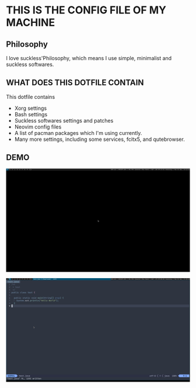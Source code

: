 # THIS IS THE CONFIG FILE OF MY MACHINE

## Philosophy
I love suckless'Philosophy, which means I use simple, minimalist and suckless softwares.

## WHAT DOES THIS DOTFILE CONTAIN
This dotfile contains
- Xorg settings
- Bash settings
- Suckless softwares settings and patches
- Neovim config files
- A list of pacman packages which I'm using currently.
- Many more settings, including some services, fcitx5, and qutebrowser.

## DEMO
![Desktop screen (using DWM)](./media/screen.png)

![Neovim Nord theme](./media/screen-nvim.png)



